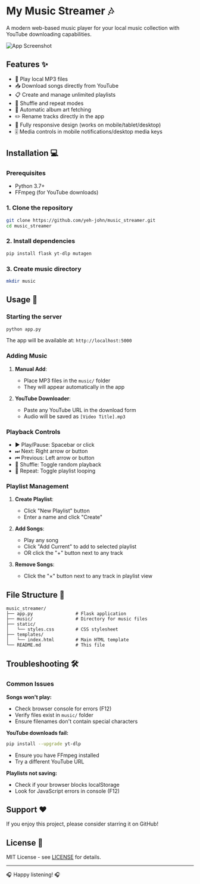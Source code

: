 # My Music Streamer 🎶

A modern web-based music player for your local music collection with YouTube downloading capabilities.

![App Screenshot](screenshot.png)

## Features ✨

- 🎵 Play local MP3 files
- 📥 Download songs directly from YouTube
- 📋 Create and manage unlimited playlists
- 🔀 Shuffle and repeat modes
- 🎨 Automatic album art fetching
- ✏️ Rename tracks directly in the app
- 📱 Fully responsive design (works on mobile/tablet/desktop)
- 🎚️ Media controls in mobile notifications/desktop media keys

## Installation 💻

### Prerequisites
- Python 3.7+
- FFmpeg (for YouTube downloads)

### 1. Clone the repository
```bash
git clone https://github.com/yeh-john/music_streamer.git
cd music_streamer
```

### 2. Install dependencies
```bash
pip install flask yt-dlp mutagen
```

### 3. Create music directory
```bash
mkdir music
```

## Usage 🚀

### Starting the server
```bash
python app.py
```
The app will be available at: `http://localhost:5000`

### Adding Music
1. **Manual Add**:
   - Place MP3 files in the `music/` folder
   - They will appear automatically in the app

2. **YouTube Downloader**:
   - Paste any YouTube URL in the download form
   - Audio will be saved as `[Video Title].mp3`

### Playback Controls
- ▶️ Play/Pause: Spacebar or click
- ⏭ Next: Right arrow or button
- ⏮ Previous: Left arrow or button
- 🔀 Shuffle: Toggle random playback
- 🔁 Repeat: Toggle playlist looping

### Playlist Management
1. **Create Playlist**:
   - Click "New Playlist" button
   - Enter a name and click "Create"

2. **Add Songs**:
   - Play any song
   - Click "Add Current" to add to selected playlist
   - OR click the "+" button next to any track

3. **Remove Songs**:
   - Click the "×" button next to any track in playlist view

## File Structure 📂
```
music_streamer/
├── app.py                # Flask application
├── music/                # Directory for music files
├── static/
│   └── styles.css        # CSS stylesheet
├── templates/
│   └── index.html        # Main HTML template
└── README.md             # This file
```

## Troubleshooting 🛠️

### Common Issues
**Songs won't play:**
- Check browser console for errors (F12)
- Verify files exist in `music/` folder
- Ensure filenames don't contain special characters

**YouTube downloads fail:**
```bash
pip install --upgrade yt-dlp
```
- Ensure you have FFmpeg installed
- Try a different YouTube URL

**Playlists not saving:**
- Check if your browser blocks localStorage
- Look for JavaScript errors in console (F12)

## Support ❤️

If you enjoy this project, please consider starring it on GitHub!

## License 📄

MIT License - see [LICENSE](LICENSE) for details.

---

🎧 Happy listening! 🎧
